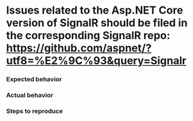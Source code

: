 # Issues related to the Asp.NET Core version of SignalR should be filed in the corresponding SignalR repo: https://github.com/aspnet/?utf8=%E2%9C%93&query=Signalr

### Expected  behavior

### Actual behavior

### Steps to reproduce

